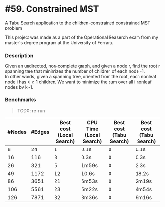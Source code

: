 # #59. Constrained MST
A Tabu Search application to the children-constrained constrained MST problem

This project was made as a part of the Operational Reaserch exam from my master's degree program at the University of Ferrara.

### Description
Given an undirected, non-complete graph, and given a node r, find the root r spanning tree that minimizes the number of children of each node -1.  
In other words, given a spanning tree, oriented from the root, each nonleaf node i has ki ≥ 1 children. We want to minimize the sum over all i nonleaf nodes by ki-1.

### Benchmarks

> TODO: re-run

| #Nodes | #Edges | Best cost (Local Search) | CPU Time (Local Search) | Best cost (Tabu Search) | Best cost (Tabu Search) |
|-----|-----|-----|-----|-----|-----|
| 8 | 24 | 1 | 0.1s | 0 | 0.1s |
| 16 | 116 | 3 | 0.3s | 0 | 0.3s |
| 26 | 321 | 5 | 1m59s | 0 | 2.3s |
| 49 | 1172 | 12 | 10.6s | 0 | 18.2s |
| 86 | 3651 | 21 | 6m53s | 0 | 2m19s |
| 106 | 5561 | 23 | 5m22s | 0 | 4m54s |
| 126 | 7871 | 32 | 3m36s | 0 | 9m16s |


